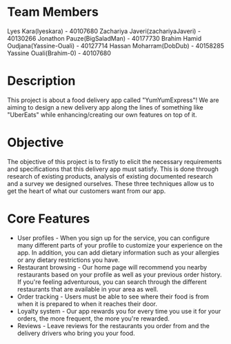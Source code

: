 # Team Members

Lyes Kara(lyeskara) - 40107680
Zachariya Javeri(zachariyaJaveri) - 40130266
Jonathon Pauze(BigSaladMan) - 40177730
Brahim Hamid Oudjana(Yassine-Ouali) - 40127714
Hassan Moharram(DobDub) - 40158285
Yassine Ouali(Brahim-0) - 40107680

# Description 

This project is about a food delivery app called "YumYumExpress"! We are aiming to design a new delivery app along the lines of something like "UberEats" while enhancing/creating our own features on top of it.

# Objective 

The objective of this project is to firstly to elicit the necessary requirements and specifications that this delivery app must satisfy. This is done through research of existing products, analysis of existing documented research and a survey we designed ourselves. These three techniques allow us to get the heart of what our customers want from our app.

# Core Features

* User profiles - When you sign up for the service, you can configure many different parts of your profile to customize your experience on the app. In addition, you can add dietary information such as your allergies or any dietary restrictions you have.
* Restaurant browsing - Our home page will recommend you nearby restaurants based on your profile as well as your previous order history. If you're feeling adventurous, you can search through the different restaurants that are available in your area as well.
* Order tracking - Users must be able to see where their food is from when it is prepared to when it reaches their door.
* Loyalty system - Our app rewards you for every time you use it for your orders, the more frequent, the more you're rewarded.
* Reviews - Leave reviews for the restaurants you order from and the delivery drivers who bring you your food.